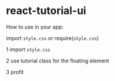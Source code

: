 # react-tutorial-ui
How to use in your app:

import `style.css`
or
require(`style.css`)


1 import `style.css`

2 use tutorial class for the floating element

3 profit

